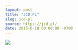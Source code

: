 ```yaml
---
layout: post
title: "JCD.PL"
slug: jcd-pl
source: https://jcd.pl/
date: 2015-6-18 00:00:00 -0700
---
```


<img src="{{ site.url }}/assets/img/screenshots/jcd-pl.jpg">
